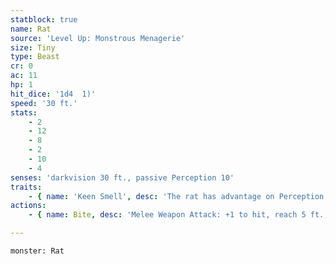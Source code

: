 ```yaml
---
statblock: true
name: Rat
source: 'Level Up: Monstrous Menagerie'
size: Tiny
type: Beast
cr: 0
ac: 11
hp: 1
hit_dice: '1d4  1)'
speed: '30 ft.'
stats:
    - 2
    - 12
    - 8
    - 2
    - 10
    - 4
senses: 'darkvision 30 ft., passive Perception 10'
traits:
    - { name: 'Keen Smell', desc: 'The rat has advantage on Perception checks that rely on smell.' }
actions:
    - { name: Bite, desc: 'Melee Weapon Attack: +1 to hit, reach 5 ft., one target. Hit: 1 piercing damage.' }

---
```

```statblock
monster: Rat
```

